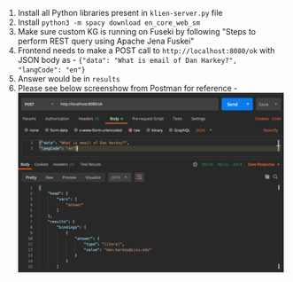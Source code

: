 1. Install all Python libraries present in `klien-server.py` file
2. Install `python3 -m spacy download en_core_web_sm`
3. Make sure custom KG is running on Fuseki by following "Steps to perform REST query using Apache Jena Fuskei"
4. Frontend needs to make a POST call to `http://localhost:8080/ok` with JSON body as -
`{"data": "What is email of Dan Harkey?",
"langCode": "en"}`
4. Answer would be in `results`
5. Please see below screenshow from Postman for reference -
![Image of Yaktocat](https://github.com/duvsr01/NLP-based-QA-System-for-custom-KG/blob/main/klien/images/end-to-end-postman.png)
